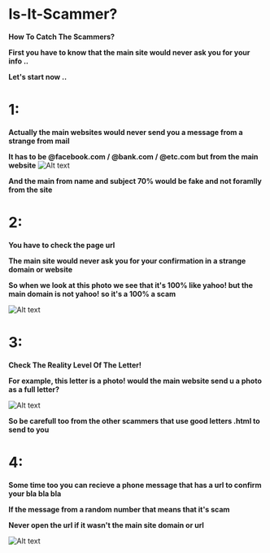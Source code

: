 # Is-It-Scammer?
**How To Catch The Scammers?**

**First you have to know that the main site would never ask you for your info ..**

**Let's start now ..**

# 1:
**Actually the main websites would never send you a message from a strange from mail**

**It has to be @facebook.com / @bank.com / @etc.com but from the main website**
![Alt text](https://i.imgur.com/kbTBB8l.png)

**And the main from name and subject 70% would be fake and not foramlly from the site**


# 2:
**You have to check the page url**

**The main site would never ask you for your confirmation in a strange domain or website**

**So when we look at this photo we see that it's 100% like yahoo! but the main domain is not yahoo! so it's a 100% a scam**

![Alt text](https://i.imgur.com/KpdHLMb.png)

# 3:
**Check The Reality Level Of The Letter!**

**For example, this letter is a photo! would the main website send u a photo as a full letter?**

![Alt text](https://i.imgur.com/fuOtLlu.png)

**So be carefull too from the other scammers that use good letters .html to send to you**

# 4:
**Some time too you can recieve a phone message that has a url to confirm your bla bla bla**

**If the message from a random number that means that it's scam**

**Never open the url if it wasn't the main site domain or url**

![Alt text](https://i.imgur.com/XkWCmCP.png)

